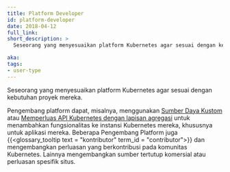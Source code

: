 ```yaml
---
title: Platform Developer
id: platform-developer
date: 2018-04-12
full_link:
short_description: >
  Seseorang yang menyesuaikan platform Kubernetes agar sesuai dengan kebutuhan proyek mereka.

aka:
tags:
- user-type
---
```

 Seseorang yang menyesuaikan platform Kubernetes agar sesuai dengan kebutuhan proyek mereka.

<!--more-->

Pengembang platform dapat, misalnya, menggunakan [Sumber Daya Kustom](/docs/concepts/extend-kubernetes/api-extension/custom-resources/) atau [Memperluas API Kubernetes dengan lapisan agregasi](/docs/concepts/extend-kubernetes/api-extension/apiserver-aggregation/) untuk menambahkan fungsionalitas ke instansi Kubernetes mereka, khususnya untuk aplikasi mereka. Beberapa Pengembang Platform juga {{<glossary_tooltip text = "kontributor" term_id = "contributor">}} dan mengembangkan perluasan yang berkontribusi pada komunitas Kubernetes. Lainnya mengembangkan sumber tertutup komersial atau perluasan spesifik situs.
